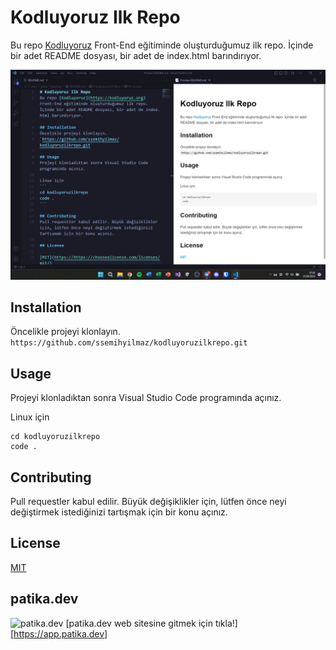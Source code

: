 # Kodluyoruz Ilk Repo
Bu repo [Kodluyoruz](https://kodluyoruz.org) Front-End eğitiminde oluşturduğumuz ilk repo. İçinde bir adet README dosyası, bir adet de index.html barındırıyor.

![proje.png](/figures/proje.png)

## Installation

Öncelikle projeyi klonlayın.
`https://github.com/ssemihyilmaz/kodluyoruzilkrepo.git`

## Usage

Projeyi klonladıktan sonra Visual Studio Code programında açınız.

Linux için
```
cd kodluyoruzilkrepo
code .
```

## Contributing

Pull requestler kabul edilir. Büyük değişiklikler için, lütfen önce neyi değiştirmek istediğinizi tartışmak için bir konu açınız.

## License


[MIT](https://https://choosealicense.com/licenses/mit/)

## patika.dev

![patika.dev](https://patika-prod.s3.eu-central-1.amazonaws.com/staticFiles/patikaLogo.png)
[patika.dev web sitesine gitmek için tıkla!][https://app.patika.dev]